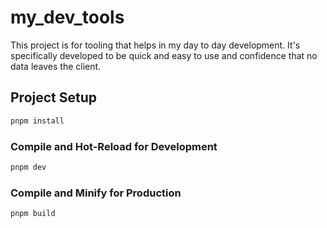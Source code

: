# my_dev_tools

This project is for tooling that helps in my day to day development.
It's specifically developed to be quick and easy to use and confidence that no data leaves the client.

## Project Setup

```sh
pnpm install
```

### Compile and Hot-Reload for Development

```sh
pnpm dev
```

### Compile and Minify for Production

```sh
pnpm build
```
